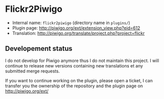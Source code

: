 # Flickr2Piwigo

* Internal name: `flickr2piwigo` (directory name in `plugins/`)
* Plugin page: http://piwigo.org/ext/extension_view.php?eid=612
* Translation: http://piwigo.org/translate/project.php?project=flickr

## Developement status

I do not develop for Piwigo anymore thus I do not maintain this project. I will continue to release new versions containing new translations et any submitted merge requests.

If you want to continue working on the plugin, please open a ticket, I can transfer you the ownership of the repository and the plugin page on http://piwigo.org/ext/
